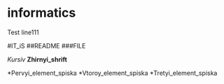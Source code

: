 # informatics
Test line111

#IT_iS
##README
###FILE

*Kursiv*
**Zhirnyi_shrift**

*Pervyi_element_spiska
*Vtoroy_element_spiska
*Tretyi_element_spiska
